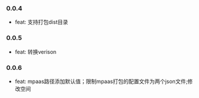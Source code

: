 ### 0.0.4
- feat: 支持打包dist目录

### 0.0.5
- feat: 转换verison

### 0.0.6
- feat: mpaas路径添加默认值；限制mpaas打包的配置文件为两个json文件;修改空间


